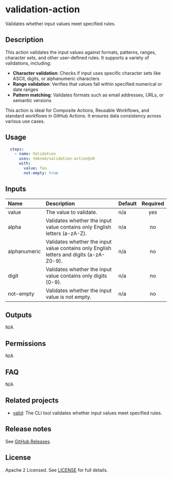 # validation-action

Validates whether input values meet specified rules.

<!-- actdocs start -->

## Description

This action validates the input values against formats, patterns, ranges, character sets, and other user-defined rules.
It supports a variety of validations, including:

- **Character validation**: Checks if input uses specific character sets like ASCII, digits, or alphanumeric characters
- **Range validation**: Verifies that values fall within specified numerical or date ranges
- **Pattern matching**: Validates formats such as email addresses, URLs, or semantic versions

This action is ideal for Composite Actions, Reusable Workflows, and standard workflows in GitHub Actions.
It ensures data consistency across various use cases.

## Usage

```yaml
  steps:
    - name: Validation
      uses: tmknom/validation-action@v0
      with:
        value: foo
        not-empty: true
```

## Inputs

| Name | Description | Default | Required |
| :--- | :---------- | :------ | :------: |
| value | The value to validate. | n/a | yes |
| alpha | Validates whether the input value contains only English letters (a-zA-Z). | n/a | no |
| alphanumeric | Validates whether the input value contains only English letters and digits (a-zA-Z0-9). | n/a | no |
| digit | Validates whether the input value contains only digits (0-9). | n/a | no |
| not-empty | Validates whether the input value is not empty. | n/a | no |

## Outputs

N/A

<!-- actdocs end -->

## Permissions

N/A

## FAQ

N/A

## Related projects

- [valid](https://github.com/tmknom/valid): The CLI tool validates whether input values meet specified rules.

## Release notes

See [GitHub Releases][releases].

## License

Apache 2 Licensed. See [LICENSE](LICENSE) for full details.

[releases]: https://github.com/tmknom/validation-action/releases
